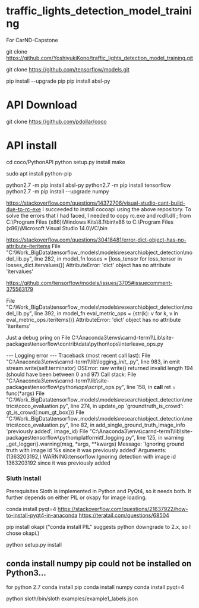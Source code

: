 # traffic_lights_detection_model_training
For CarND-Capstone


git clone https://github.com/YoshiyukiKono/traffic_lights_detection_model_training.git

git clone https://github.com/tensorflow/models.git

pip install --upgrade pip
pip install absl-py

# API Download
git clone https://github.com/pdollar/coco
# API install
cd coco/PythonAPI
python setup.py install
make

sudo apt install python-pip

python2.7 -m pip install absl-py
python2.7 -m pip install tensorflow
python2.7 -m pip install --upgrade numpy

https://stackoverflow.com/questions/14372706/visual-studio-cant-build-due-to-rc-exe
I succeeded to install cocoapi using the above repository.
To solve the errors that I had faced, I needed to copy rc.exe and rcdll.dll ;
from C:\Program Files (x86)\Windows Kits\8.1\bin\x86
to C:\Program Files (x86)\Microsoft Visual Studio 14.0\VC\bin

https://stackoverflow.com/questions/30418481/error-dict-object-has-no-attribute-iteritems
  File "C:\Work_BigData\tensorflow_models\models\research\object_detection\model_lib.py", line 282, in model_fn
    losses = [loss_tensor for loss_tensor in losses_dict.itervalues()]
AttributeError: 'dict' object has no attribute 'itervalues'

https://github.com/tensorflow/models/issues/3705#issuecomment-375563179

  File "C:\Work_BigData\tensorflow_models\models\research\object_detection\model_lib.py", line 392, in model_fn
    eval_metric_ops = {str(k): v for k, v in eval_metric_ops.iteritems()}
AttributeError: 'dict' object has no attribute 'iteritems'

Just a debug pring on
File C:\Anaconda3\envs\carnd-term1\Lib\site-packages\tensorflow\contrib\data\python\ops\interleave_ops.py




--- Logging error ---
Traceback (most recent call last):
  File "C:\Anaconda3\envs\carnd-term1\lib\logging\__init__.py", line 983, in emit
    stream.write(self.terminator)
OSError: raw write() returned invalid length 194 (should have been between 0 and 97)
Call stack:
  File "C:\Anaconda3\envs\carnd-term1\lib\site-packages\tensorflow\python\ops\script_ops.py", line 158, in __call__
    ret = func(*args)
  File "C:\Work_BigData\tensorflow_models\models\research\object_detection\metrics\coco_evaluation.py", line 274, in update_op
    'groundtruth_is_crowd': gt_is_crowd[:num_gt_box]})
  File "C:\Work_BigData\tensorflow_models\models\research\object_detection\metrics\coco_evaluation.py", line 82, in add_single_ground_truth_image_info
    'previously added', image_id)
  File "C:\Anaconda3\envs\carnd-term1\lib\site-packages\tensorflow\python\platform\tf_logging.py", line 125, in warning
    _get_logger().warning(msg, *args, **kwargs)
Message: 'Ignoring ground truth with image id %s since it was previously added'
Arguments: (1363203192,)
WARNING:tensorflow:Ignoring detection with image id 1363203192 since it was previously added


### Sluth Install
Prerequisites
Sloth is implemented in Python and PyQt4, so it needs both. It further depends on either PIL or okapy for image loading.

conda install pyqt=4
https://stackoverflow.com/questions/21637922/how-to-install-pyqt4-in-anaconda
https://teratail.com/questions/68504

pip install okapi ("conda install PIL" suggests python downgrade to 2.x, so I chose okapi.)

python setup.py install

conda install numpy
pip could not be installed on Python3...
----
for python 2.7
conda install pip
conda install numpy
conda install pyqt=4

python sloth/bin/sloth examples/example1_labels.json